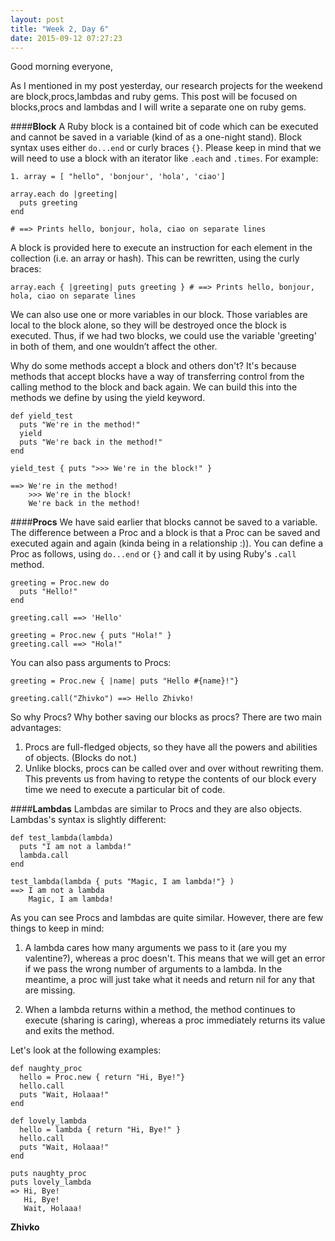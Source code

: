 ```yaml
---
layout: post
title: "Week 2, Day 6"
date: 2015-09-12 07:27:23
---
```

Good morning everyone,

As I mentioned in my post yesterday, our research projects for the weekend are block,procs,lambdas and ruby gems. This post will be focused on blocks,procs and lambdas and I will write a separate one on ruby gems.

####__Block__
A Ruby block is a contained  bit of code which can be executed and cannot be saved in a variable (kind of as a one-night stand). Block syntax uses either ```do...end``` or curly braces ```{}```. Please keep in mind that we will need to use a block with an iterator like ```.each``` and ```.times```. For example:

    1. array = [ "hello", 'bonjour', 'hola', 'ciao']

    array.each do |greeting|
      puts greeting
    end

    # ==> Prints hello, bonjour, hola, ciao on separate lines

A block is provided here to execute an instruction for each element in the collection (i.e. an array or hash). This can be rewritten, using the curly braces:

    array.each { |greeting| puts greeting } # ==> Prints hello, bonjour, hola, ciao on separate lines

We can also use one or more variables in our block. Those variables are local to the block alone, so they will be destroyed once the block is executed. Thus, if we had two blocks, we could use the variable 'greeting' in both of them, and one wouldn’t affect the other.

Why do some methods accept a block and others don't? It's because methods that accept blocks have a way of transferring control from the calling method to the block and back again. We can build this into the methods we define by using the yield keyword.

    def yield_test
      puts "We're in the method!"
      yield
      puts "We're back in the method!"
    end

    yield_test { puts ">>> We're in the block!" }

    ==> We're in the method!
        >>> We're in the block!
        We're back in the method!

####__Procs__
We have said earlier that blocks cannot be saved to a variable. The difference between a Proc and a block is that a Proc can be saved and executed again and again (kinda being in a relationship :)). You can define a Proc as follows, using ```do...end``` or ```{}``` and call it by using Ruby's ```.call``` method.

    greeting = Proc.new do
      puts "Hello!"
    end

    greeting.call ==> 'Hello'

    greeting = Proc.new { puts "Hola!" }
    greeting.call ==> "Hola!"

You can also pass arguments to Procs:

    greeting = Proc.new { |name| puts "Hello #{name}!"}

    greeting.call("Zhivko") ==> Hello Zhivko!


So why Procs? Why bother saving our blocks as procs? There are two main advantages:

1. Procs are full-fledged objects, so they have all the powers and abilities of objects. (Blocks do not.)
2. Unlike blocks, procs can be called over and over without rewriting them. This prevents us from having to retype the contents of our block every time we need to execute a particular bit of code.

####__Lambdas__
Lambdas are similar to Procs and they are also objects. Lambdas's syntax is slightly different:

    def test_lambda(lambda)
      puts "I am not a lambda!"
      lambda.call
    end

    test_lambda(lambda { puts "Magic, I am lambda!"} )
    ==> I am not a lambda
        Magic, I am lambda!


As you can see Procs and lambdas are quite similar. However, there are few things to keep in mind:

1. A lambda cares how many arguments we pass to it (are you my valentine?), whereas a proc doesn't. This means that we will get an error if we pass the wrong number of arguments to a lambda. In the meantime, a proc will just take what it needs and return nil for any that are missing.

2. When a lambda returns within a method, the method continues to execute (sharing is caring), whereas a proc immediately returns its value and exits the method.

Let's look at the following examples:


    def naughty_proc
      hello = Proc.new { return "Hi, Bye!"}
      hello.call
      puts "Wait, Holaaa!"
    end

    def lovely_lambda
      hello = lambda { return "Hi, Bye!" }
      hello.call
      puts "Wait, Holaaa!"
    end

    puts naughty_proc
    puts lovely_lambda
    => Hi, Bye!
       Hi, Bye!
       Wait, Holaaa!




__Zhivko__
